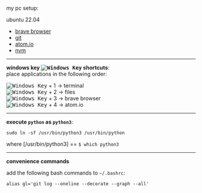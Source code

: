 my pc setup:

ubuntu 22.04

- [brave browser](https://brave.com/linux/#release-channel-installation)
- [git](https://git-scm.com/download/linux)
- [atom.io](https://atom.io)
- [nvm](https://github.com/nvm-sh/nvm#installing-and-updating)
___

[newwinlogo]: http://i.stack.imgur.com/B8Zit.png

**windows key <kbd>![Windows Key][newwinlogo]</kbd> shortcuts**:  
place applications in the following order:

<kbd>![Windows Key][newwinlogo]</kbd> + 1 -> terminal  
<kbd>![Windows Key][newwinlogo]</kbd> + 2 -> files  
<kbd>![Windows Key][newwinlogo]</kbd> + 3 -> brave browser  
<kbd>![Windows Key][newwinlogo]</kbd> + 4 -> atom.io  
___

**execute `python` as `python3`**:

    sudo ln -sf /usr/bin/python3 /usr/bin/python

where [/usr/bin/python3] == `$ which python3`
___

**convenience commands**

add the following bash commands to `~/.bashrc`:

    alias gl='git log --oneline --decorate --graph --all'
